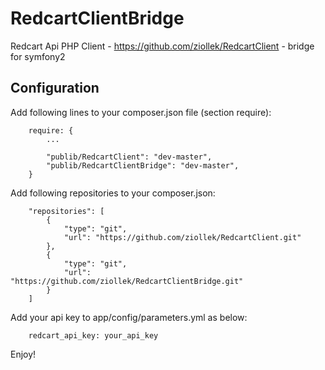 RedcartClientBridge
===================

Redcart Api PHP Client - https://github.com/ziollek/RedcartClient - bridge for symfony2

## Configuration

Add following lines to your composer.json file (section require):

        require: {
            ...

            "publib/RedcartClient": "dev-master",
            "publib/RedcartClientBridge": "dev-master",
        }


Add following repositories to your composer.json:

        "repositories": [
            {
                "type": "git",
                "url": "https://github.com/ziollek/RedcartClient.git"
            },
            {
                "type": "git",
                "url": "https://github.com/ziollek/RedcartClientBridge.git"
            }
        ]


Add your api key to app/config/parameters.yml as below:

        redcart_api_key: your_api_key

Enjoy!
        